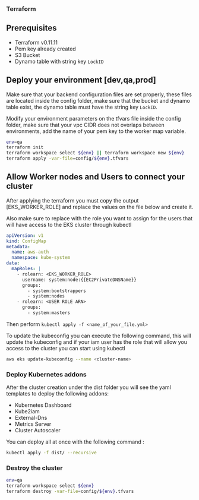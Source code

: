### Terraform

## Prerequisites 

- Terraform v0.11.11
- Pem key already created
- S3 Bucket
- Dynamo table with string key `LockID`
## Deploy your environment [dev,qa,prod]

Make sure that your backend configuration files are set properly, these files are located inside the config folder, make sure that the bucket and dynamo table exist, the dynamo table must have the string key `LockID`.

Modify your environment parameters on the tfvars file inside the config folder, make sure that your vpc CIDR does not overlaps between environments, add the name of your pem key to the worker map variable.

```sh
env=qa
terraform init
terraform workspace select ${env} || terraform workspace new ${env}
terraform apply -var-file=config/${env}.tfvars
```


## Allow Worker nodes and Users to connect your cluster

After applying the terraform you must copy the output [EKS_WORKER_ROLE]
and replace the values on the file below and create it.

Also make sure to replace <USER ROLE ARN> with the role you want to assign for the users that will have access to the EKS cluster through kubectl
```yaml
apiVersion: v1
kind: ConfigMap
metadata:
  name: aws-auth
  namespace: kube-system
data:
  mapRoles: |
    - rolearn: <EKS_WORKER_ROLE>
      username: system:node:{{EC2PrivateDNSName}}
      groups:
        - system:bootstrappers
        - system:nodes
    - rolearn: <USER ROLE ARN>
      groups:
        - system:masters
```
Then perform `kubectl apply -f <name_of_your_file.yml>`

To update the kubeconfig you can execute the following command, this will update the kubeconfig and if your iam user has the role that will allow you access to the cluster you can start using kubectl

```sh
aws eks update-kubeconfig --name <cluster-name>
```
### Deploy Kubernetes addons

After the cluster creation under the dist folder you will see the yaml templates to deploy the following addons:

- Kubernetes Dashboard
- Kube2iam
- External-Dns
- Metrics Server
- Cluster Autoscaler

You can deploy all at once with the following command :
```sh
kubectl apply -f dist/ --recursive
```

### Destroy the cluster

```sh
env=qa
terraform workspace select ${env}
terraform destroy -var-file=config/${env}.tfvars

```
